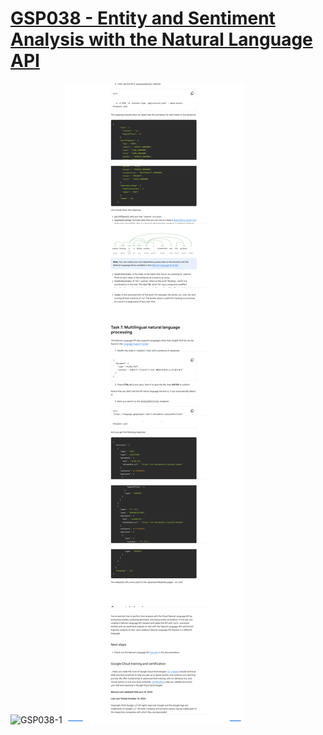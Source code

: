 # [GSP038 - Entity and Sentiment Analysis with the Natural Language API](https://www.cloudskillsboost.google/paths/17/course_templates/593/labs/470144)

![GSP038-1](GSP038-1.png)
![GSP038-2](GSP038-2.png)
